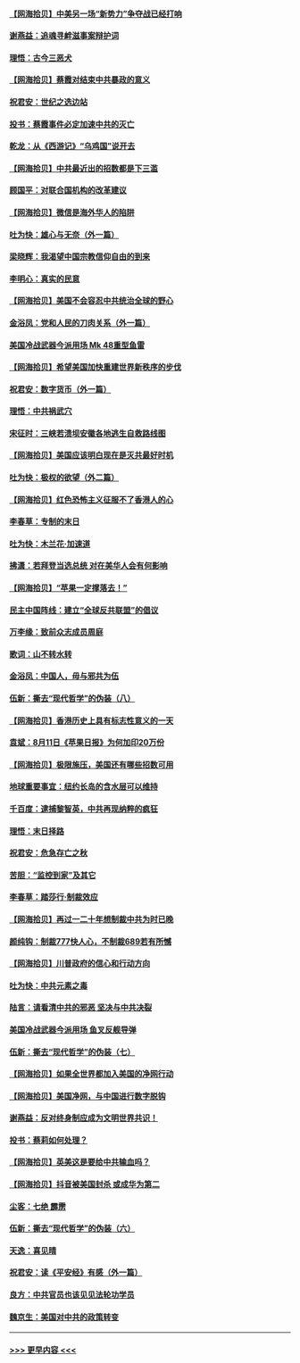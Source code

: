 #### [【网海拾贝】中美另一场“新势力”争夺战已经打响](../pages/nsc993/n12346998.md?t=08212303) 
#### [谢燕益：追魂寻衅滋事案辩护词](../pages/nsc993/n12346892.md?t=08212303) 
#### [理悟：古今三恶犬](../pages/nsc993/n12345190.md?t=08212303) 
#### [【网海拾贝】蔡霞对结束中共暴政的意义](../pages/nsc993/n12344263.md?t=08212303) 
#### [祝君安：世纪之选边站](../pages/nsc993/n12342382.md?t=08212303) 
#### [投书：蔡霞事件必定加速中共的灭亡](../pages/nsc993/n12341881.md?t=08212303) 
#### [乾龙：从《西游记》“乌鸡国”说开去](../pages/nsc993/n12341690.md?t=08212303) 
#### [【网海拾贝】中共最近出的招数都是下三滥](../pages/nsc993/n12341593.md?t=08212303) 
#### [顾国平：对联合国机构的改革建议](../pages/nsc993/n12339928.md?t=08212303) 
#### [【网海拾贝】微信是海外华人的陷阱](../pages/nsc993/n12338868.md?t=08212303) 
#### [吐为快：雄心与无奈（外一篇）](../pages/nsc993/n12338132.md?t=08212303) 
#### [梁晓辉：我渴望中国宗教信仰自由的到来](../pages/nsc993/n12336657.md?t=08212303) 
#### [李明心：真实的民意](../pages/nsc993/n12336089.md?t=08212303) 
#### [【网海拾贝】美国不会容忍中共统治全球的野心](../pages/nsc993/n12336063.md?t=08212303) 
#### [金浴凤：党和人民的刀肉关系（外一篇）](../pages/nsc993/n12335834.md?t=08212303) 
#### [美国冷战武器今派用场 Mk 48重型鱼雷](../pages/nsc993/n12335354.md?t=08212303) 
#### [【网海拾贝】希望美国加快重建世界新秩序的步伐](../pages/nsc993/n12334224.md?t=08212303) 
#### [祝君安：数字货币（外一篇）](../pages/nsc993/n12334186.md?t=08212303) 
#### [理悟：中共祸武穴](../pages/nsc993/n12333962.md?t=08212303) 
#### [宋征时：三峡若溃坝安徽各地逃生自救路线图](../pages/nsc993/n12332450.md?t=08212303) 
#### [【网海拾贝】美国应该明白现在是灭共最好时机](../pages/nsc993/n12332313.md?t=08212303) 
#### [吐为快：极权的欲望（外二篇）](../pages/nsc993/n12332089.md?t=08212303) 
#### [【网海拾贝】红色恐怖主义征服不了香港人的心](../pages/nsc993/n12329296.md?t=08212303) 
#### [李春草：专制的末日](../pages/nsc993/n12329079.md?t=08212303) 
#### [吐为快：木兰花‧加速道](../pages/nsc993/n12327366.md?t=08212303) 
#### [拂潇：若拜登当选总统 对在美华人会有何影响](../pages/nsc993/n12295996.md?t=08212303) 
#### [【网海拾贝】“苹果一定撑落去！”](../pages/nsc993/n12326784.md?t=08212303) 
#### [民主中国阵线：建立“全球反共联盟”的倡议](../pages/nsc993/n12324177.md?t=08212303) 
#### [万李缘：致前众志成员周庭](../pages/nsc993/n12324635.md?t=08212303) 
#### [歌词：山不转水转](../pages/nsc993/n12324599.md?t=08212303) 
#### [金浴凤：中国人，毋与邪共为伍](../pages/nsc993/n12324257.md?t=08212303) 
#### [伍新：撕去“现代哲学”的伪装（八）](../pages/nsc993/n12324188.md?t=08212303) 
#### [【网海拾贝】香港历史上具有标志性意义的一天](../pages/nsc993/n12324021.md?t=08212303) 
#### [袁斌：8月11日《苹果日报》为何加印20万份](../pages/nsc993/n12323955.md?t=08212303) 
#### [【网海拾贝】极限施压，美国还有哪些招数可用](../pages/nsc993/n12322512.md?t=08212303) 
#### [地球重要事宜：纽约长岛的含水层可以维持](../pages/nsc993/n12321844.md?t=08212303) 
#### [千百度：逮捕黎智英，中共再现纳粹的疯狂](../pages/nsc993/n12321777.md?t=08212303) 
#### [理悟：末日择路](../pages/nsc993/n12320812.md?t=08212303) 
#### [祝君安：危急存亡之秋](../pages/nsc993/n12320795.md?t=08212303) 
#### [苦胆：“监控到家”及其它](../pages/nsc993/n12320751.md?t=08212303) 
#### [李春草：踏莎行·制裁效应](../pages/nsc993/n12318290.md?t=08212303) 
#### [【网海拾贝】再过一二十年想制裁中共为时已晚](../pages/nsc993/n12318195.md?t=08212303) 
#### [颜纯钩：制裁777快人心，不制裁689若有所憾](../pages/nsc993/n12316912.md?t=08212303) 
#### [【网海拾贝】川普政府的信心和行动方向](../pages/nsc993/n12316673.md?t=08212303) 
#### [吐为快：中共元素之毒](../pages/nsc993/n12316547.md?t=08212303) 
#### [陆言：请看清中共的邪恶 坚决与中共决裂](../pages/nsc993/n12315784.md?t=08212303) 
#### [美国冷战武器今派用场 鱼叉反舰导弹](../pages/nsc993/n12316258.md?t=08212303) 
#### [伍新：撕去“现代哲学”的伪装（七）](../pages/nsc993/n12315846.md?t=08212303) 
#### [【网海拾贝】如果全世界都加入美国的净网行动](../pages/nsc993/n12315588.md?t=08212303) 
#### [【网海拾贝】美国净网，与中国进行数字脱钩](../pages/nsc993/n12312813.md?t=08212303) 
#### [谢燕益：反对终身制应成为文明世界共识！](../pages/nsc993/n12310465.md?t=08212303) 
#### [投书：蔡莉如何处理？](../pages/nsc993/n12310224.md?t=08212303) 
#### [【网海拾贝】英美这是要给中共输血吗？](../pages/nsc993/n12307646.md?t=08212303) 
#### [【网海拾贝】抖音被美国封杀 或成华为第二](../pages/nsc993/n12305277.md?t=08212303) 
#### [尘客：七绝 霹雳](../pages/nsc993/n12304053.md?t=08212303) 
#### [伍新：撕去“现代哲学”的伪装（六）](../pages/nsc993/n12303243.md?t=08212303) 
#### [天逸：喜见晴](../pages/nsc993/n12303226.md?t=08212303) 
#### [祝君安：读《平安经》有感（外一篇）](../pages/nsc993/n12303170.md?t=08212303) 
#### [良方：中共官员也该见见法轮功学员](../pages/nsc993/n12302985.md?t=08212303) 
#### [魏京生：美国对中共的政策转变](../pages/nsc993/n12302929.md?t=08212303) 

----
#### [ >>> 更早内容 <<< ](../indexes/nsc993-earlier.md)
